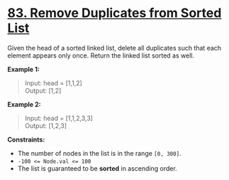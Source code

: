 # [83. Remove Duplicates from Sorted List](https://leetcode.com/problems/remove-duplicates-from-sorted-list/)

Given the head of a sorted linked list, delete all duplicates such that each element appears only once. Return the linked list sorted as well.

**Example 1:**

> Input: head = [1,1,2] <br>
> Output: [1,2]

**Example 2:**

> Input: head = [1,1,2,3,3] <br>
> Output: [1,2,3]

**Constraints:**

- The number of nodes in the list is in the range `[0, 300]`.
- `-100 <= Node.val <= 100`
- The list is guaranteed to be **sorted** in ascending order.
